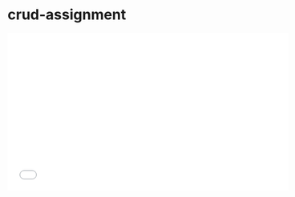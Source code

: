 # crud-assignment

<iframe width="560" height="315" src="./demo.mov" frameborder="0" allowfullscreen></iframe>
